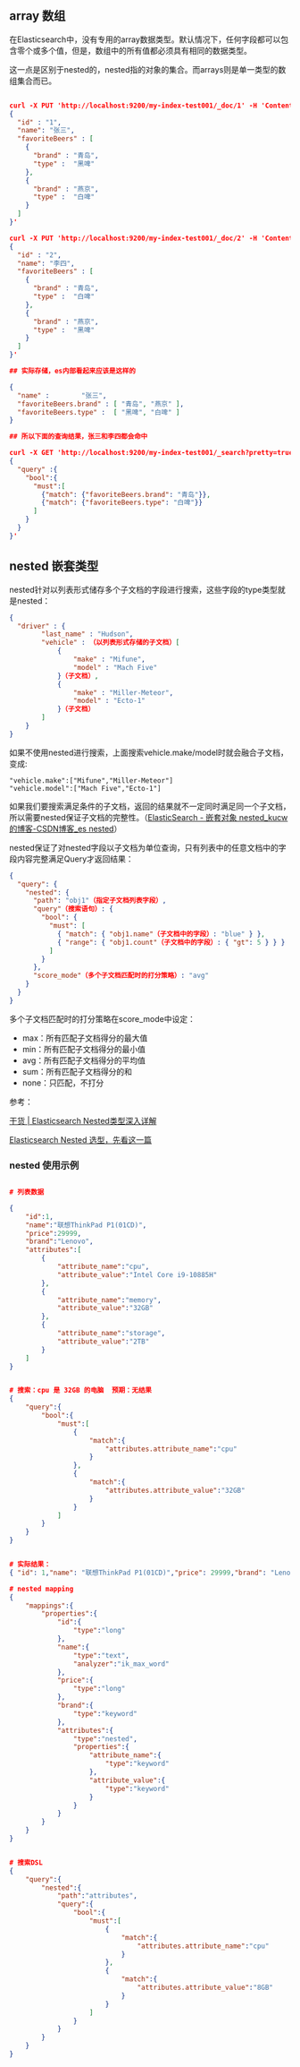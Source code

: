 ## array 数组

在Elasticsearch中，没有专用的array数据类型。默认情况下，任何字段都可以包含零个或多个值，但是，数组中的所有值都必须具有相同的数据类型。

这一点是区别于nested的，nested指的对象的集合。而arrays则是单一类型的数组集合而已。

``` json

curl -X PUT 'http://localhost:9200/my-index-test001/_doc/1' -H 'Content-Type: application/json' -d '
{
  "id" : "1",
  "name": "张三",
  "favoriteBeers" : [ 
    {
      "brand" : "青岛",
      "type" :  "黑啤"
    },
    {
      "brand" : "燕京",
      "type" :  "白啤"
    }
  ]
}'

curl -X PUT 'http://localhost:9200/my-index-test001/_doc/2' -H 'Content-Type: application/json' -d '
{
  "id" : "2",
  "name": "李四",
  "favoriteBeers" : [ 
    {
      "brand" : "青岛",
      "type" :  "白啤"
    },
    {
      "brand" : "燕京",
      "type" :  "黑啤"
    }
  ]
}'

## 实际存储，es内部看起来应该是这样的

{
  "name" :        "张三",
  "favoriteBeers.brand" : [ "青岛", "燕京" ],
  "favoriteBeers.type" :  [ "黑啤", "白啤" ]
}

## 所以下面的查询结果，张三和李四都会命中

curl -X GET 'http://localhost:9200/my-index-test001/_search?pretty=true' -H 'Content-Type: application/json' -d '
{
  "query" :{
    "bool":{
      "must":[
        {"match": {"favoriteBeers.brand": "青岛"}},
        {"match": {"favoriteBeers.type": "白啤"}}
      ]
    }
  }
}'
```




## nested 嵌套类型

nested针对以列表形式储存多个子文档的字段进行搜索，这些字段的type类型就是nested：

```json
{
  "driver" : {
        "last_name" : "Hudson",
        "vehicle" : （以列表形式存储的子文档）[
            {
                "make" : "Mifune",
                "model" : "Mach Five"
            }（子文档）,
            {
                "make" : "Miller-Meteor",
                "model" : "Ecto-1"
            }（子文档）
        ]
    }
}
```

如果不使用nested进行搜索，上面搜索vehicle.make/model时就会融合子文档，变成:

```
"vehicle.make":["Mifune","Miller-Meteor"]
"vehicle.model":["Mach Five","Ecto-1"]
```

如果我们要搜索满足条件的子文档，返回的结果就不一定同时满足同一个子文档，所以需要nested保证子文档的完整性。（[ElasticSearch - 嵌套对象 nested_kucw的博客-CSDN博客_es nested](https://blog.csdn.net/weixin_40341116/article/details/80778599)）

nested保证了对nested字段以子文档为单位查询，只有列表中的任意文档中的字段内容完整满足Query才返回结果：

```json
{
  "query": {
    "nested": {
      "path": "obj1"（指定子文档列表字段）,
      "query"（搜索语句）: {
        "bool": {
          "must": [
            { "match": { "obj1.name"（子文档中的字段）: "blue" } },
            { "range": { "obj1.count"（子文档中的字段）: { "gt": 5 } } }
          ]
        }
      },
      "score_mode"（多个子文档匹配时的打分策略）: "avg"
    }
  }
}
```

多个子文档匹配时的打分策略在score_mode中设定：

- max：所有匹配子文档得分的最大值
- min：所有匹配子文档得分的最小值
- avg：所有匹配子文档得分的平均值
- sum：所有匹配子文档得分的和
- none：只匹配，不打分





参考：



[干货 | Elasticsearch Nested类型深入详解](https://cloud.tencent.com/developer/article/1357697)

[Elasticsearch Nested 选型，先看这一篇](https://www.modb.pro/db/102685)





### nested 使用示例

``` json

# 列表数据

{
    "id":1,
    "name":"联想ThinkPad P1(01CD)",
    "price":29999,
    "brand":"Lenovo",
    "attributes":[
        {
            "attribute_name":"cpu",
            "attribute_value":"Intel Core i9-10885H"
        },
        {
            "attribute_name":"memory",
            "attribute_value":"32GB"
        },
        {
            "attribute_name":"storage",
            "attribute_value":"2TB"
        }
    ]
}

```


``` json

# 搜索：cpu 是 32GB 的电脑  预期：无结果
{
    "query":{
        "bool":{
            "must":[
                {
                    "match":{
                        "attributes.attribute_name":"cpu"
                    }
                },
                {
                    "match":{
                        "attributes.attribute_value":"32GB"
                    }
                }
            ]
        }
    }
}


# 实际结果：
{ "id": 1,"name": "联想ThinkPad P1(01CD)","price": 29999,"brand": "Lenovo","attributes.attribute_name": ["cpu", "memory", "storage"], "attributes.attribute_value": [“Intel Core i910885H”, “32GB”, “2TB”] }

```



```json
# nested mapping
{
    "mappings":{
        "properties":{
            "id":{
                "type":"long"
            },
            "name":{
                "type":"text",
                "analyzer":"ik_max_word"
            },
            "price":{
                "type":"long"
            },
            "brand":{
                "type":"keyword"
            },
            "attributes":{
                "type":"nested",
                "properties":{
                    "attribute_name":{
                        "type":"keyword"
                    },
                    "attribute_value":{
                        "type":"keyword"
                    }
                }
            }
        }
    }
}

```

``` json

# 搜索DSL
{
    "query":{
        "nested":{
            "path":"attributes",
            "query":{
                "bool":{
                    "must":[
                        {
                            "match":{
                                "attributes.attribute_name":"cpu"
                            }
                        },
                        {
                            "match":{
                                "attributes.attribute_value":"8GB"
                            }
                        }
                    ]
                }
            }
        }
    }
}

```

